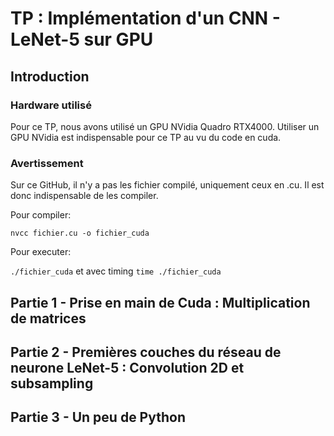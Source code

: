 # TP : Implémentation d'un CNN - LeNet-5 sur GPU

## Introduction

### Hardware utilisé

Pour ce TP, nous avons utilisé un GPU NVidia Quadro RTX4000. Utiliser un GPU NVidia est indispensable pour ce TP au vu du code en cuda.

### Avertissement

Sur ce GitHub, il n'y a pas les fichier compilé, uniquement ceux en .cu. Il est donc indispensable de les compiler.

Pour compiler:

` nvcc fichier.cu -o fichier_cuda `

Pour executer:

` ./fichier_cuda ` et avec timing ` time ./fichier_cuda `

## Partie 1 - Prise en main de Cuda : Multiplication de matrices

## Partie 2 - Premières couches du réseau de neurone LeNet-5 : Convolution 2D et subsampling

## Partie 3 - Un peu de Python
